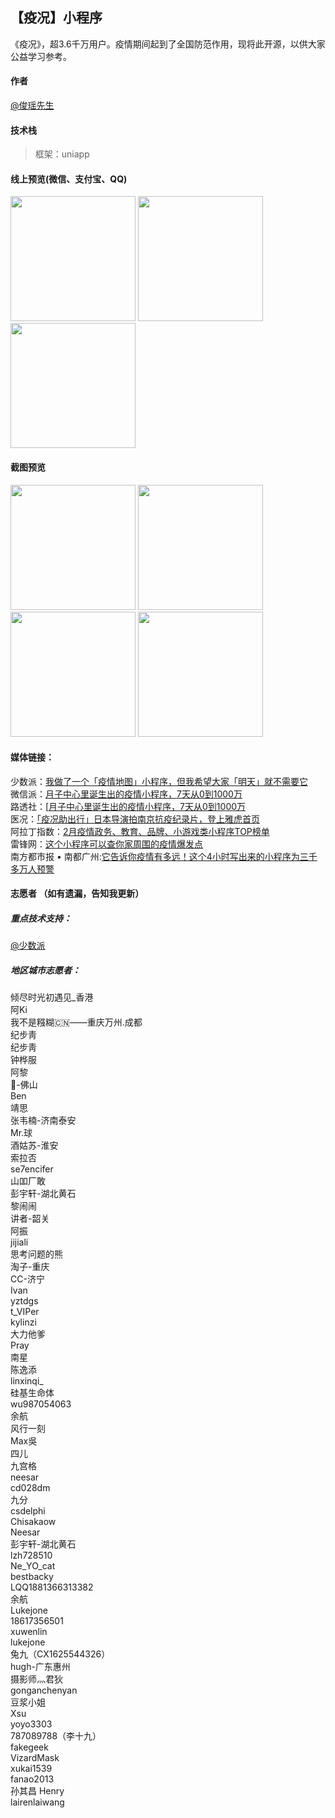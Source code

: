 ## 【疫况】小程序

《疫况》，超3.6千万用户。疫情期间起到了全国防范作用，现将此开源，以供大家公益学习参考。


#### 作者
[@俊瑶先生](https://weibo.com/232246784)   
#### 技术栈

> 框架：uniapp

#### 线上预览(微信、支付宝、QQ)
<div>
<img src="https://files.webhunt.cn/wechat.jpg" width="200" height="auto"/>
<img src="https://files.webhunt.cn/ali.jpg" width="200" height="auto"/>
<img src="https://files.webhunt.cn/qq.png" width="200" height="auto"/>
</div>

#### 截图预览
<div>
<img src="https://files.webhunt.cn/1.jpeg" width="200" height="auto"/>
<img src="https://files.webhunt.cn/5.jpeg" width="200" height="auto"/>
<img src="https://files.webhunt.cn/3.jpeg" width="200" height="auto"/>
<img src="https://files.webhunt.cn/4.jpeg" width="200" height="auto"/>

</div>

#### 媒体链接：

少数派：[我做了一个「疫情地图」小程序，但我希望大家「明天」就不需要它](https://mp.weixin.qq.com/s/FpTfD1uHYcaKGuggUGP0aA)   
微信派：[月子中心里诞生出的疫情小程序，7天从0到1000万](https://mp.weixin.qq.com/s/t08bCstJzMOVgy2Gse3P6w)   
路透社：[[月子中心里诞生出的疫情小程序，7天从0到1000万](https://uk.reuters.com/article/us-china-health-apps/chinese-citizens-turn-to-virus-tracker-apps-to-avoid-infected-neighborhoods-idUKKBN1ZX2IH)   
医况：[「疫况助出行」日本导演拍南京抗疫纪录片，登上雅虎首页](https://mp.weixin.qq.com/s/Eqj2xaZOvGnpTCwA5eZlqw)   
阿拉丁指数：[2月疫情政务、教育、品牌、小游戏类小程序TOP榜单](https://mp.weixin.qq.com/s/P_gjavKveVp8j0IZ4NAcXw)   
雷锋网：[这个小程序可以查你家周围的疫情爆发点](https://mp.weixin.qq.com/s/nCP8VcsTToN7Dn-Mms8ETw)   
南方都市报 • 南都广州:[它告诉你疫情有多远！这个4小时写出来的小程序为三千多万人预警](https://m.mp.oeeee.com/a/BAAFRD000020200225270122.html?layer=4&share=chat&isndappinstalled=0)   

#### 志愿者 （如有遗漏，告知我更新）
##### 重点技术支持：   
[@少数派](https://sspai.com/)   
##### 地区城市志愿者：   
倾尽时光初遇见_香港   
阿Ki   
我不是糨糊🇨🇳——重庆万州.成都   
纪步靑   
纪步靑   
钟桦服   
阿黎   
🚀-佛山   
Ben   
靖思   
张韦楠-济南泰安   
Mr.球   
酒姑苏-淮安   
索拉否   
se7encifer   
山吅厂敢   
彭宇轩-湖北黄石   
黎闹闹   
讲者-韶关   
阿振   
jijiali   
思考问题的熊   
淘子-重庆   
CC-济宁   
Ivan   
yztdgs   
t_VIPer   
kylinzi   
大力他爹   
Pray   
南星   
陈逸添   
linxinqi_   
硅基生命体   
wu987054063   
余航   
风行一刻   
Max吳   
四儿   
九宫格   
neesar   
cd028dm   
九分   
csdelphi   
Chisakaow   
Neesar   
彭宇轩-湖北黄石   
lzh728510   
Ne_YO_cat   
bestbacky   
LQQ1881366313382   
余航   
Lukejone   
18617356501   
xuwenlin   
lukejone   
兔九（CX1625544326）   
hugh-广东惠州   
摄影师灬君狄   
gonganchenyan   
豆浆小姐   
Xsu   
yoyo3303   
787089788（李十九）   
fakegeek   
VizardMask   
xukai1539   
fanao2013   
孙其昌 Henry   
lairenlaiwang   
